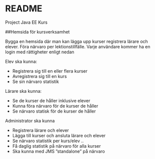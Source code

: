 # README

Project Java EE Kurs

##Hemsida för kursverksamhet

Bygga en hemsida där man kan lägga upp kurser registrera lärare och elever. Föra närvaro per lektionstillfälle. Varje användare kommer ha en login med rättigheter enligt nedan

Elev ska kunna:

- Registrera sig till en eller flera kurser
- Avregistrera sig till en kurs
- Se sin närvaro statistik

Lärare ska kunna:

- Se de kurser de håller inklusive elever
- Kunna föra närvaro för de kurser de håller
- Se närvaro statisk för de kurser de håller

Administrator ska kunna

- Registrera lärare och elever
- Lägga till kurser och ansluta lärare och elever
- Se närvaro statistik per kurs/elev ..
- Få daglig statistik på närvaro för alla kurser
- Ska kunna med JMS ”standalone” på närvaro